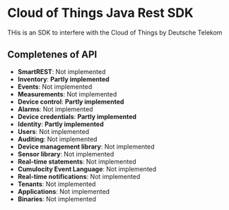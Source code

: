 # Cloud of Things Java Rest SDK

THis is an SDK to interfere with the Cloud of Things by Deutsche Telekom

## Completenes of API

* **SmartREST**: Not implemented
* **Inventory**: **Partly implemented**
* **Events**: Not implemented
* **Measurements**: Not implemented
* **Device control**: **Partly implemented**
* **Alarms**: Not implemented
* **Device credentials**: **Partly implemented**
* **Identity**: **Partly implemented**
* **Users**: Not implemented
* **Auditing**: Not implemented
* **Device management library**: Not implemented
* **Sensor library**: Not implemented
* **Real-time statements**: Not implemented
* **Cumulocity Event Language**: Not implemented
* **Real-time notifications**: Not implemented
* **Tenants**: Not implemented
* **Applications**: Not implemented
* **Binaries**: Not implemented